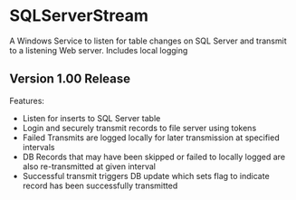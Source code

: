 # SQLServerStream
A Windows Service to listen for table changes on SQL Server and transmit to a listening Web server. Includes local logging


## Version 1.00 Release

Features:
- Listen for inserts to SQL Server table
- Login and securely transmit records to file server using tokens
- Failed Transmits are logged locally for later transmission at specified intervals
- DB Records that may have been skipped or failed to locally logged are also re-transmitted at given interval
- Successful transmit triggers DB update which sets flag to indicate record has been successfully transmitted
